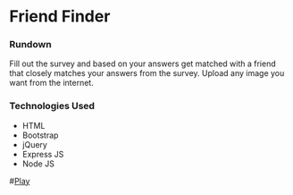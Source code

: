 # Friend Finder

### Rundown

Fill out the survey and based on your answers get matched with a friend that closely matches your answers from the survey. Upload any image you want from the internet.

### Technologies Used

- HTML
- Bootstrap
- jQuery
- Express JS
- Node JS

#[Play](https://sleepy-refuge-89429.herokuapp.com/)
